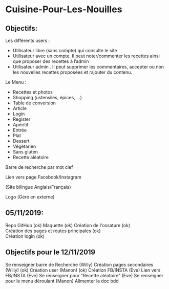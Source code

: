# Cuisine-Pour-Les-Nouilles

## Objectifs:

Les différents users : 

-    Utilisateur libre (sans compte) qui consulte le site 
-    Utilisateur avec un compte. Il peut noter/commenter les recettes ainsi que proposer des recettes à l’admin
-    Utilisateur admin . Il peut supprimer les commentaires, accepter ou non les nouvelles recettes proposées et rajouter du contenu.

Le Menu : 

-    Recettes et photos
-    Shopping (ustensiles, épices, …)
-    Table de conversion 
-    Article 
-    Login 
-    Register
-    Apéritif
-    Entrée
-    Plat
-    Dessert
-    Végétarien
-    Sans gluten
-    Recette aléatoire 

Barre de recherche par mot clef 

Lien vers page Facebook/Instagram 

(Site bilingue Anglais/Français)

Logo (Géré en externe)  

## 05/11/2019:
Repo GitHub (ok)
Maquette (ok)
Création de l'ossature (ok)  
Création des pages et routes principales (ok)  
Création login (ok)  

## Objectifs pour le 12/11/2019
Se renseigner barre de Recherche (Willy) 
Création pages secondaires (Willy) (ok)
Création user (Manon) (ok)
Création FB/INSTA (Eve)
Lien vers FB/INSTA (Eve)
Se renseigner pour "Recette aléatoire" (Eve)
Se renseigner pour le menu déroulant (Manon)
Alimenter la doc 
bdd

